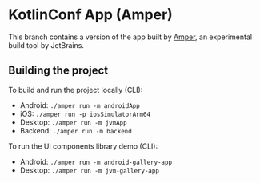 # KotlinConf App (Amper)

This branch contains a version of the app built by [Amper](https://github.com/JetBrains/amper), an experimental build tool by JetBrains.

## Building the project

To build and run the project locally (CLI):
* Android: `./amper run -m androidApp`
* iOS: `./amper run -p iosSimulatorArm64`
* Desktop: `./amper run -m jvmApp`
* Backend: `./amper run -m backend`

To run the UI components library demo (CLI):
* Android: `./amper run -m android-gallery-app`
* Desktop: `./amper run -m jvm-gallery-app`
